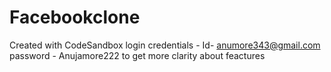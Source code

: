 # Facebookclone
Created with CodeSandbox
login credentials - Id- anumore343@gmail.com password - Anujamore222
to get more clarity about feactures
